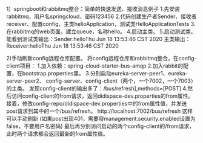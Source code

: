 1）springboot和rabbitmq整合：简单的快速发送、接收消息例子
1.先安装rabbitmq，用户名springcloud，密码123456
2.代码创建生产者Sender、接收者receiver、配置config、主类helloApplication，测试类HelloApplicationTests
3.在rabbitmq的web页面，建立queue，名称hello。
4.启动主类。
5.启动测试类。
能看到测试类输出：Sender:helloThu Jun 18 13:53:46 CST 2020
主类输出：Receiver:helloThu Jun 18 13:53:46 CST 2020

2)手动刷新config远程仓库配置。
将config远程仓库和rabbitmq整合，在config-client项目：
1.加入依赖：spring-cloud-starter-bus-amqp
2.加入rabbit的配置，在bootstrap.properties里。
3.分别启动eureka-server-peer1、eureka-server-peer2、
config-server、config-client（两个，一个7002，一个7003）的主类。
发现config-client的输出多了：/bus/refresh],methods=[POST]
4.然后访问config-client的from请求，返回didispace-dev.properties的from属性。
接着，修改config-repo/didispace-dev.properties中的from属性值，并发送post请求到其中的一个/bus/refresh。
http://localhost:7002/bus/refresh
这样可以手动刷新
(如果post出现401，需要将management.security.enabled设置为false，不要用户名密码)
最后再分别访问启动的两个config-client的/from请求，此时两个请求都会返回最新的from属性值。

